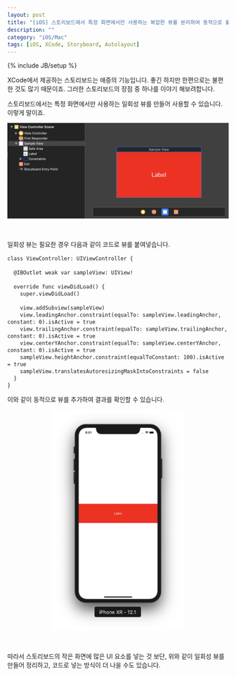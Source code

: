 ```yaml
---
layout: post
title: "[iOS] 스토리보드에서 특정 화면에서만 사용하는 복잡한 뷰를 분리하여 동적으로 붙이기"
description: ""
category: "iOS/Mac"
tags: [iOS, XCode, Storyboard, Autolayout]
---
```

{% include JB/setup %}

XCode에서 제공하는 스토리보드는 애증의 기능입니다. 좋긴 하지만 한편으로는 불편한 것도 많기 때문이죠. 그러한 스토리보드의 장점 중 하나를 이야기 해보려합니다.

스토리보드에서는 특정 화면에서만 사용하는 일회성 뷰를 만들어 사용할 수 있습니다. 이렇게 말이죠.

<p style="text-align:center;"><img src="/../../../../image/2019/03/001.png" style="width: 700px"/></p><br/>

일회성 뷰는 필요한 경우 다음과 같이 코드로 뷰를 붙여넣습니다.

```
class ViewController: UIViewController {

  @IBOutlet weak var sampleView: UIView!

  override func viewDidLoad() {
    super.viewDidLoad()

    view.addSubview(sampleView)
    view.leadingAnchor.constraint(equalTo: sampleView.leadingAnchor, constant: 0).isActive = true
    view.trailingAnchor.constraint(equalTo: sampleView.trailingAnchor, constant: 0).isActive = true
    view.centerYAnchor.constraint(equalTo: sampleView.centerYAnchor, constant: 0).isActive = true
    sampleView.heightAnchor.constraint(equalToConstant: 100).isActive = true
    sampleView.translatesAutoresizingMaskIntoConstraints = false
  }
}
```

이와 같이 동적으로 뷰를 추가하여 결과를 확인할 수 있습니다.

<p style="text-align:center;"><img src="/../../../../image/2019/03/002.png" style="width: 300px"/></p><br/>

따라서 스토리보드의 작은 화면에 많은 UI 요소를 넣는 것 보단, 위와 같이 일회성 뷰를 만들어 정리하고, 코드로 넣는 방식이 더 나을 수도 있습니다.